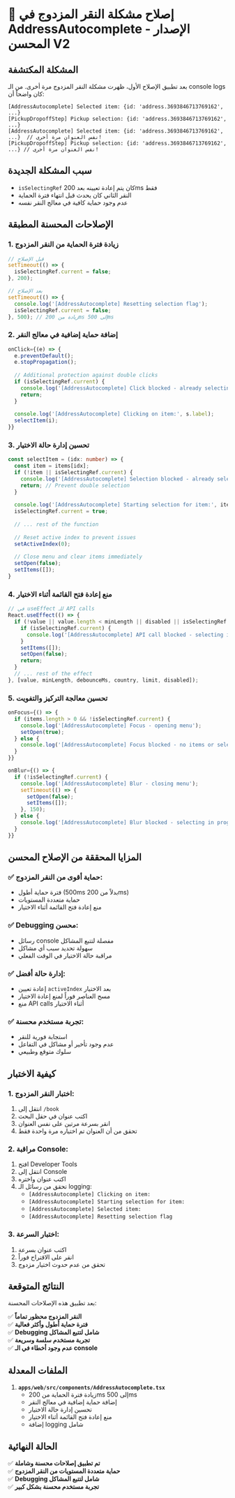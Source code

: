 # 🔧 إصلاح مشكلة النقر المزدوج في AddressAutocomplete - الإصدار المحسن V2

## المشكلة المكتشفة

بعد تطبيق الإصلاح الأول، ظهرت مشكلة النقر المزدوج مرة أخرى. من الـ console logs كان واضحاً أن:

```
[AddressAutocomplete] Selected item: {id: 'address.3693846713769162', ...}
[PickupDropoffStep] Pickup selection: {id: 'address.3693846713769162', ...}
[AddressAutocomplete] Selected item: {id: 'address.3693846713769162', ...}  // نفس العنوان مرة أخرى!
[PickupDropoffStep] Pickup selection: {id: 'address.3693846713769162', ...} // نفس العنوان مرة أخرى!
```

## سبب المشكلة الجديدة

- `isSelectingRef` كان يتم إعادة تعيينه بعد 200ms فقط
- النقر الثاني كان يحدث قبل انتهاء فترة الحماية
- عدم وجود حماية كافية في معالج النقر نفسه

## الإصلاحات المحسنة المطبقة

### 1. زيادة فترة الحماية من النقر المزدوج

```typescript
// قبل الإصلاح
setTimeout(() => {
  isSelectingRef.current = false;
}, 200);

// بعد الإصلاح
setTimeout(() => {
  console.log('[AddressAutocomplete] Resetting selection flag');
  isSelectingRef.current = false;
}, 500); // زيادة من 200ms إلى 500ms
```

### 2. إضافة حماية إضافية في معالج النقر

```typescript
onClick={(e) => {
  e.preventDefault();
  e.stopPropagation();
  
  // Additional protection against double clicks
  if (isSelectingRef.current) {
    console.log('[AddressAutocomplete] Click blocked - already selecting');
    return;
  }
  
  console.log('[AddressAutocomplete] Clicking on item:', s.label);
  selectItem(i);
}}
```

### 3. تحسين إدارة حالة الاختيار

```typescript
const selectItem = (idx: number) => {
  const item = items[idx];
  if (!item || isSelectingRef.current) {
    console.log('[AddressAutocomplete] Selection blocked - already selecting or no item');
    return; // Prevent double selection
  }
  
  console.log('[AddressAutocomplete] Starting selection for item:', item.label);
  isSelectingRef.current = true;
  
  // ... rest of the function
  
  // Reset active index to prevent issues
  setActiveIndex(0);
  
  // Close menu and clear items immediately
  setOpen(false);
  setItems([]);
}
```

### 4. منع إعادة فتح القائمة أثناء الاختيار

```typescript
// في useEffect للـ API calls
React.useEffect(() => {
  if (!value || value.length < minLength || disabled || isSelectingRef.current) {
    if (isSelectingRef.current) {
      console.log('[AddressAutocomplete] API call blocked - selecting in progress');
    }
    setItems([]);
    setOpen(false);
    return;
  }
  // ... rest of the effect
}, [value, minLength, debounceMs, country, limit, disabled]);
```

### 5. تحسين معالجة التركيز والتفويت

```typescript
onFocus={() => {
  if (items.length > 0 && !isSelectingRef.current) {
    console.log('[AddressAutocomplete] Focus - opening menu');
    setOpen(true);
  } else {
    console.log('[AddressAutocomplete] Focus blocked - no items or selecting');
  }
}}

onBlur={() => {
  if (!isSelectingRef.current) {
    console.log('[AddressAutocomplete] Blur - closing menu');
    setTimeout(() => {
      setOpen(false);
      setItems([]);
    }, 150);
  } else {
    console.log('[AddressAutocomplete] Blur blocked - selecting in progress');
  }
}}
```

## المزايا المحققة من الإصلاح المحسن

### ✅ **حماية أقوى من النقر المزدوج:**
- فترة حماية أطول (500ms بدلاً من 200ms)
- حماية متعددة المستويات
- منع إعادة فتح القائمة أثناء الاختيار

### ✅ **Debugging محسن:**
- رسائل console مفصلة لتتبع المشاكل
- سهولة تحديد سبب أي مشاكل
- مراقبة حالة الاختيار في الوقت الفعلي

### ✅ **إدارة حالة أفضل:**
- إعادة تعيين `activeIndex` بعد الاختيار
- مسح العناصر فوراً لمنع إعادة الاختيار
- منع API calls أثناء الاختيار

### ✅ **تجربة مستخدم محسنة:**
- استجابة فورية للنقر
- عدم وجود تأخير أو مشاكل في التفاعل
- سلوك متوقع وطبيعي

## كيفية الاختبار

### 1. **اختبار النقر المزدوج:**
1. انتقل إلى `/book`
2. اكتب عنوان في حقل البحث
3. انقر بسرعة مرتين على نفس العنوان
4. تحقق من أن العنوان تم اختياره مرة واحدة فقط

### 2. **مراقبة Console:**
1. افتح Developer Tools
2. انتقل إلى Console
3. اكتب عنوان واختره
4. تحقق من رسائل الـ logging:
   - `[AddressAutocomplete] Clicking on item:`
   - `[AddressAutocomplete] Starting selection for item:`
   - `[AddressAutocomplete] Selected item:`
   - `[AddressAutocomplete] Resetting selection flag`

### 3. **اختبار السرعة:**
1. اكتب عنوان بسرعة
2. انقر على الاقتراح فوراً
3. تحقق من عدم حدوث اختيار مزدوج

## النتائج المتوقعة

بعد تطبيق هذه الإصلاحات المحسنة:

✅ **النقر المزدوج محظور تماماً**  
✅ **فترة حماية أطول وأكثر فعالية**  
✅ **Debugging شامل لتتبع المشاكل**  
✅ **تجربة مستخدم سلسة وسريعة**  
✅ **عدم وجود أخطاء في الـ console**  

## الملفات المعدلة

1. **`apps/web/src/components/AddressAutocomplete.tsx`**
   - زيادة فترة الحماية من 200ms إلى 500ms
   - إضافة حماية إضافية في معالج النقر
   - تحسين إدارة حالة الاختيار
   - منع إعادة فتح القائمة أثناء الاختيار
   - إضافة logging شامل

## الحالة النهائية

✅ **تم تطبيق إصلاحات محسنة وشاملة**  
✅ **حماية متعددة المستويات من النقر المزدوج**  
✅ **Debugging شامل لتتبع المشاكل**  
✅ **تجربة مستخدم محسنة بشكل كبير**
